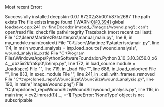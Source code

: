 Most recent Error:

Successfully installed deepskin-0.0.1
67202a3b001b871c2687
The path exists
The file exists
Image found
[ WARN:0@0.394] global loadsave.cpp:241 cv::findDecoder imread_('images/wound.png'): can't open/read file: check file path/integrity
Traceback (most recent call last):
  File "C:\Users\MartinezR\starter\src\manual_main.py", line 8, in <module>
    my_module.main(context)
  File "C:\Users\MartinezR\starter\src\main.py", line 114, in main
    wound_analysis = imp.load_source('wound_analysis', wound_analysis_path)
  File "C:\Program Files\WindowsApps\PythonSoftwareFoundation.Python.3.10_3.10.3056.0_x64__qbz5n2kfra8p0\lib\imp.py", line 172, in load_source
    module = _load(spec)
  File "<frozen importlib._bootstrap>", line 719, in _load
  File "<frozen importlib._bootstrap>", line 688, in _load_unlocked
  File "<frozen importlib._bootstrap_external>", line 883, in exec_module
  File "<frozen importlib._bootstrap>", line 241, in _call_with_frames_removed
  File "C:\tmp\cloned_repo\WoundSize\WoundSize\wound_analysis.py", line 190, in <module>
    main("images/wound.png")
  File "C:\tmp\cloned_repo\WoundSize\WoundSize\wound_analysis.py", line 116, in main
    img = cv2.imread(f)[..., ::-1]
TypeError: 'NoneType' object is not subscriptable



